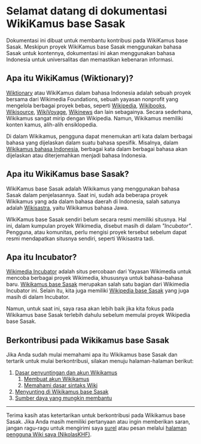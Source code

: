 # Selamat datang di dokumentasi WikiKamus base Sasak

Dokumentasi ini dibuat untuk membantu kontribusi pada WikiKamus base Sasak. Meskipun proyek WikiKamus base Sasak menggunakan bahasa Sasak untuk kontennya, dokumentasi ini akan menggunakan bahasa Indonesia untuk universalitas dan memastikan kebenaran informasi.

## Apa itu WikiKamus (Wiktionary)?

[Wiktionary](https://wiktionary.org) atau WikiKamus dalam bahasa Indonesia adalah sebuah proyek bersama dari Wikimedia Foundations, sebuah yayasan nonprofit yang mengelola berbagai proyek bebas, seperti [Wikipedia](https://wikipedia.org), [Wikibooks](https://wikibooks.org), [Wikisource](https://wikisource.org), [WikiVoyage](https://wikivoyage.org), [Wikinews](https://wikinews.org) dan lain sebagainya. Secara sederhana, Wikikamus sangat mirip dengan Wikipedia. Namun, Wikikamus memiliki konten kamus, alih-alih ensiklopedia.

Di dalam Wikikamus, pengguna dapat menemukan arti kata dalam berbagai bahasa yang dijelaskan dalam suatu bahasa spesifik. Misalnya, dalam [Wikikamus bahasa Indonesia](https://id.wiktionary.org), berbagai kata dalam berbagai bahasa akan dijelaskan atau diterjemahkan menjadi bahasa Indonesia.

## Apa itu WikiKamus base Sasak?

WikiKamus base Sasak adalah Wikikamus yang menggunakan bahasa Sasak dalam penjelasannya. Saat ini, sudah ada beberapa proyek Wikikamus yang ada dalam bahasa daerah di Indonesia, salah satunya adalah [Wikisastra](https://jv.wiktionary.org), yaitu Wikikamus bahasa Jawa.

WIkiKamus base Sasak sendiri belum secara resmi memiliki situsnya. Hal ini, dalam kumpulan proyek Wikimedia, disebut masih di dalam *"Incubator"*. Pengguna, atau komunitas, perlu mengisi proyek tersebut sebelum dapat resmi mendapatkan situsnya sendiri, seperti Wikisastra tadi.

## Apa itu Incubator?

[Wikimedia Incubator](https://incubator.wikimedia.org) adalah situs percobaan dari Yayasan Wikimedia untuk mencoba berbagai proyek Wikimedia, khususnya untuk bahasa-bahasa baru. [Wikikamus base Sasak](https://incubator.wikimedia.org/wiki/Wt/sas) merupakan salah satu bagian dari Wikimedia Incubator ini. Selain itu, kita juga memiliki [Wikipedia base Sasak](https://incubator.wikimedia.org/wiki/Wp/sas) yang juga masih di dalam Incubator.

Namun, untuk saat ini, saya rasa akan lebih baik jika kita fokus pada Wikikamus base Sasak terlebih dahulu sebelum memulai proyek Wikipedia base Sasak.

## Berkontribusi pada Wikikamus base Sasak

Jika Anda sudah mulai memahami apa itu Wikikamus base Sasak dan tertarik untuk mulai berkontribusi, silakan menuju halaman-halaman berikut:

1. [Dasar penyuntingan dan akun Wikikamus](dasar/index.md)
    1. [Membuat akun Wikikamus](dasar/akun.md)
    2. [Memahami dasar sintaks Wiki](dasar/sintaks.md)
2. [Menyunting di Wikikamus base Sasak](nyunting.md)
3. [Sumber daya yang mungkin membantu](sumber_daya.md)

---

Terima kasih atas ketertarikan untuk berkontribusi pada Wikikamus base Sasak. Jika Anda masih memiliki pertanyaan atau ingin memberikan saran, jangan ragu-ragu untuk mengirimi saya [surel](https://meta.wikimedia.org/wiki/Special:EmailUser/NikolasKHF) atau pesan melalui [halaman pengguna Wiki saya (NikolasKHF)](https://meta.wikimedia.org/wiki/User_talk:NikolasKHF).

